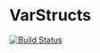# VarStructs

[![Build Status](https://github.com/aminya/VarStructs.jl/workflows/CI/badge.svg)](https://github.com/aminya/VarStructs.jl/actions)

